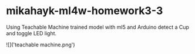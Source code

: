 # mikahayk-ml4w-homework3-3

Using Teachable Machine trained model with ml5 and Arduino detect a Cup and toggle LED light.

![]('teachable machine.png')
